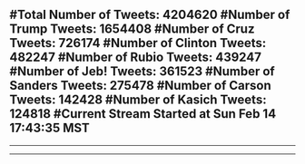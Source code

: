 #Total Number of Tweets: 4204620 
#Number of Trump Tweets: 1654408
#Number of Cruz Tweets: 726174
#Number of Clinton Tweets: 482247
#Number of Rubio Tweets: 439247
#Number of Jeb! Tweets: 361523
#Number of Sanders Tweets: 275478
#Number of Carson Tweets: 142428
#Number of Kasich Tweets: 124818
#Current Stream Started at Sun Feb 14 17:43:35 MST
---
---
---

